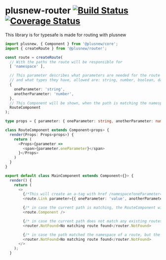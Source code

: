 # plusnew-router [![Build Status](https://api.travis-ci.org/plusnew/router.svg?branch=master)](https://travis-ci.org/plusnew/router) [![Coverage Status](https://coveralls.io/repos/github/plusnew/router/badge.svg?branch=master)](https://coveralls.io/github/plusnew/router)

This library is for typesafe is made for routing with plusnew

```ts
import plusnew, { Component } from '@plusnew/core';
import { createRoute } from '@plusnew/router';

const route = createRoute(
  // With the paths the route will be responsible for
  [ 'namespace' ],

  // This parameter describes what parameters are needed for the route
  // and what types they have, allowed are: string, number, boolean, date
  {
    oneParameter: 'string',
    anotherParameter: 'number',
  },
  // This Component will be shown, when the path is matching the namespace and the parameters
  RouteComponent
);

type props = { parameter: { oneParameter: string, anotherParameter: number } };

class RouteComponent extends Component<props> {
  render(Props: Props<props>) {
    return (
      <Props>{parameter =>
        <span>{parameter.oneParameter}</span>
      }</Props>
    )
  }
}

export default class MainComponent extends Component<{}> {
  render() {
    return (
      <>
        {/*This will create an a-tag with href /namespace?oneParameter=value&anotherParameter=2 */}
        <route.Link parameter={{ oneParameter: 'value', anotherParameter: 2 }}>LinkText</route.Link>

        {/* in case the current path is matching, the RouteComponent with the span will be displayed here*/}
        <route.Component />

        {/* in case the current path does not match any existing routes, the children of NotFound will be displayed */}
        <router.NotFound>No matching route found</router.NotFound>

        {/* in case the path matched the namespace of a route, but the parameters were not correct the children of Invalid will be display */}
        <router.NotFound>No matching route found</router.NotFound>
      </>
    );
  }
```
